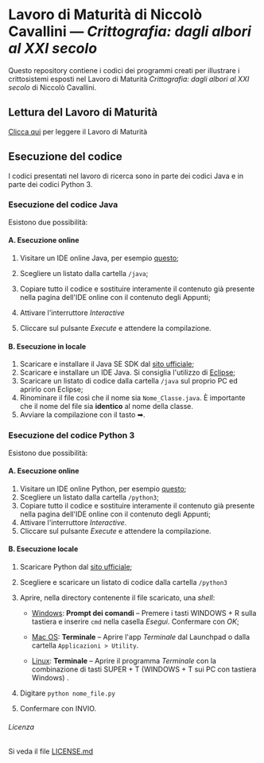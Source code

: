 # Lavoro di Maturità di Niccolò Cavallini — *Crittografia: dagli albori al XXI secolo*

Questo repository contiene i codici dei programmi creati per illustrare i crittosistemi esposti nel Lavoro di Maturità *Crittografia: dagli albori al XXI secolo* di Niccolò Cavallini.

## Lettura del Lavoro di Maturità
[Clicca qui](https://github.com/ncavallini/LaM/raw/6676c64c7340a1273e8a42b9eccbbfc678c109ac/LAM_DEFINITIVO.pdf) per leggere il Lavoro di Maturità

## Esecuzione del codice

I codici presentati nel lavoro di ricerca sono in parte dei codici Java e in parte dei codici Python 3.

### Esecuzione del codice Java

Esistono due possibilità:

#### A. Esecuzione online

1. Visitare un IDE online Java, per esempio [questo](https://www.jdoodle.com/online-java-compiler-ide/);

2. Scegliere un listato dalla cartella `/java`;

3. Copiare tutto il codice e sostituire interamente il contenuto già presente nella pagina dell'IDE online con il contenuto degli Appunti;

4. Attivare l'interruttore *Interactive*

5. Cliccare sul pulsante *Execute* e attendere la compilazione.

   

#### B. Esecuzione in locale

1. Scaricare e installare il Java SE SDK dal [sito ufficiale](https://www.oracle.com/java/technologies/javase-downloads.html);
2. Scaricare e installare un IDE Java. Si consiglia l'utilizzo di [Eclipse](https://www.eclipse.org/downloads/);
3. Scaricare un listato di codice dalla cartella `/java` sul proprio PC ed aprirlo con Eclipse;
4. Rinominare il file così che il nome sia ```Nome_Classe.java```. È importante che il nome del file sia **identico** al nome della classe.
4. Avviare la compilazione con il tasto ➡.



### Esecuzione del codice Python 3

Esistono due possibilità:

 <h4> A. Esecuzione online </h4>

1. Visitare un IDE online Python, per esempio [questo](https://www.jdoodle.com/python3-programming-online/);
2. Scegliere un listato dalla cartella `/python3`;
3. Copiare tutto il codice e sostituire interamente il contenuto già presente nella pagina dell'IDE online con il contenuto degli Appunti;
4. Attivare l'interruttore *Interactive*.
5. Cliccare sul pulsante *Execute* e attendere la compilazione.



<h4> B. Esecuzione locale </h4>

1. Scaricare Python dal [sito ufficiale](https://www.python.org/downloads/);

2. Scegliere e scaricare un listato di codice dalla cartella `/python3` 

3. Aprire, nella directory contenente il file scaricato, una *shell*:

   * <u>Windows</u>: **Prompt dei comandi** &ndash; Premere i tasti WINDOWS + R sulla tastiera e inserire `cmd` nella casella *Esegui*. Confermare con *OK*;

   * <u>Mac OS</u>: **Terminale** &ndash; Aprire l'app *Terminale* dal Launchpad o dalla cartella `Applicazioni > Utility`.

   * <u>Linux</u>: **Terminale** &ndash; Aprire il programma *Terminale* con la combinazione di tasti SUPER + T (WINDOWS + T sui PC con 		tastiera Windows) .

4. Digitare `python nome_file.py` 

5. Confermare con INVIO.

 
 
 
 
 

###### Licenza
Si veda il file [LICENSE.md](https://github.com/ncavallini/LaM/blob/main/LICENSE.md)
